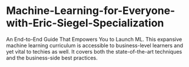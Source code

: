 # Machine-Learning-for-Everyone-with-Eric-Siegel-Specialization
An End-to-End Guide That Empowers You to Launch ML. This expansive machine learning curriculum is accessible to business-level learners and yet vital to techies as well. It covers both the state-of-the-art techniques and the business-side best practices.
